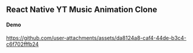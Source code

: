 ## React  Native YT Music Animation Clone

#### Demo


https://github.com/user-attachments/assets/da8124a8-caf4-44de-b3c4-c6f702fffb24

